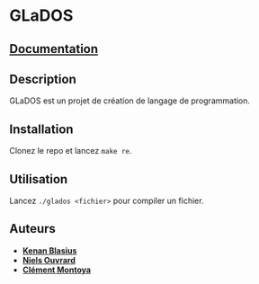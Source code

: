 # GLaDOS

## [Documentation](https://kenan-blasius.github.io/glados-doc/)

## Description

GLaDOS est un projet de création de langage de programmation.

## Installation

Clonez le repo et lancez `make re`.

## Utilisation

Lancez `./glados <fichier>` pour compiler un fichier.

## Auteurs

- [**Kenan Blasius**](https://github.com/Kenan-Blasius)
- [**Niels Ouvrard**](https://github.com/NielsOuvrard)
- [**Clément Montoya**](https://github.com/ClementMNT)
